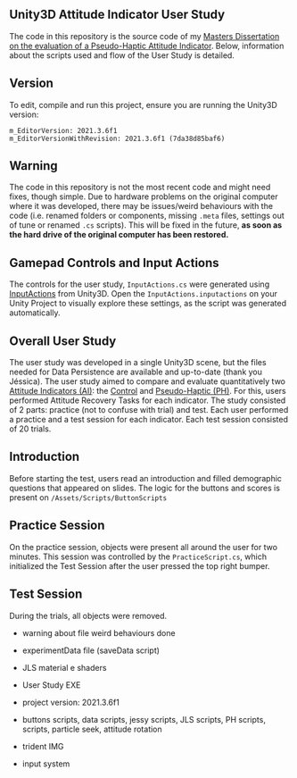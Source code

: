 ## Unity3D Attitude Indicator User Study

The code in this repository is the source code of my [Masters Dissertation on the evaluation of a Pseudo-Haptic Attitude Indicator](https://fenix.tecnico.ulisboa.pt/cursos/meec21/dissertacao/1128253548923895).
Below, information about the scripts used and flow of the User Study is detailed.

## Version

To edit, compile and run this project, ensure you are running the Unity3D version:

```
m_EditorVersion: 2021.3.6f1
m_EditorVersionWithRevision: 2021.3.6f1 (7da38d85baf6)
```

## Warning

The code in this repository is not the most recent code and might need fixes, though simple. Due to hardware problems on the original computer where it was developed, there may be issues/weird behaviours with the code (i.e. renamed folders or components, missing `.meta` files, settings out of tune or renamed `.cs` scripts). This will be fixed in the future, **as soon as the hard drive of the original computer has been restored.**

## Gamepad Controls and Input Actions

The controls for the user study, `InputActions.cs` were generated using [InputActions](https://docs.unity3d.com/Packages/com.unity.inputsystem@1.0/manual/Actions.html) from Unity3D. Open the `InputActions.inputactions` on your Unity Project to visually explore these settings, as the script was generated automatically.

## Overall User Study

The user study was developed in a single Unity3D scene, but the files needed for Data Persistence are available and up-to-date (thank you Jéssica). The user study aimed to compare and evaluate quantitatively two [Attitude Indicators (AI)](https://en.wikipedia.org/wiki/Attitude_indicator): the <ins>Control</ins> and <ins>Pseudo-Haptic (PH)</ins>. For this, users performed Attitude Recovery Tasks for each indicator. The study consisted of 2 parts: practice (not to confuse with trial) and test. Each user performed a practice and a test session for each indicator. Each test session consisted of 20 trials.

## Introduction

Before starting the test, users read an introduction and filled demographic questions that appeared on slides. The logic for the buttons and scores is present on `/Assets/Scripts/ButtonScripts`

## Practice Session

On the practice session, objects were present all around the user for two minutes. This session was controlled by the `PracticeScript.cs`, which initialized the Test Session after the user pressed the top right bumper.

## Test Session

During the trials, all objects were removed.

- warning about file weird behaviours done

- experimentData file (saveData script)

- JLS material e shaders

- User Study EXE

- project version: 2021.3.6f1

- buttons scripts, data scripts, jessy scripts, JLS scripts, PH scripts, scripts, particle seek, attitude rotation

- trident IMG

- input system
